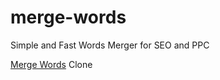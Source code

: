 # merge-words
Simple and Fast Words Merger for SEO and PPC

[Merge Words](https://www.toptal.com/marketing/mergewords) Clone